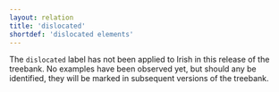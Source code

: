 ```yaml
---
layout: relation
title: 'dislocated'
shortdef: 'dislocated elements'
---
```


The `dislocated` label has not been applied to Irish in this release of the treebank. No examples have been observed yet,
but should any be identified, they will be marked in subsequent versions of the treebank.
